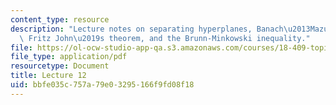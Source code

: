 ```yaml
---
content_type: resource
description: "Lecture notes on separating hyperplanes, Banach\u2013Mazur distance,\
  \ Fritz John\u2019s theorem, and the Brunn-Minkowski inequality."
file: https://ol-ocw-studio-app-qa.s3.amazonaws.com/courses/18-409-topics-in-theoretical-computer-science-an-algorithmists-toolkit-fall-2009/bbfe035c757a79e03295166f9fd08f18_MIT18_409F09_scribe12.pdf
file_type: application/pdf
resourcetype: Document
title: Lecture 12
uid: bbfe035c-757a-79e0-3295-166f9fd08f18
---
```

